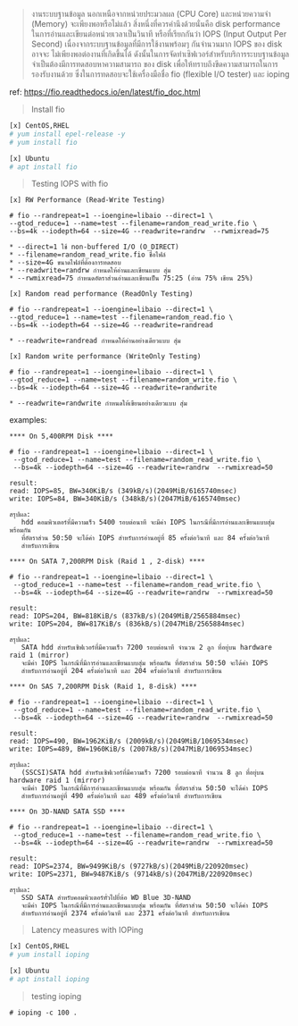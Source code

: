 >งานระบบฐานข้อมูล นอกเหนือจากหน่วยประมวลผล (CPU Core) และหน่วยความจำ (Memory) จะเพียงพอหรือไม่แล้ว
สิ่งหนึ่งที่ควรคำนึงด้วยนั่นคือ disk performance ในการอ่านและเขียนต่อหน่วยเวลาเป็นวินาที หรือที่เรียกกันว่า IOPS
(Input Output Per Second) เนื่องจากระบบฐานข้อมูลที่มีการใช้งานพร้อมๆ กันจำนวนมาก IOPS ของ disk อาจจะ
ไม่เพียงพอต่องานที่เกิดขึ้นได้ ดังนั้นในการจัดทำเซิฟเวอร์สำหรับบริการระบบฐานข้อมูล จำเป็นต้องมีการทดสอบหาความสามารถ
ของ disk เพื่อให้ทราบถึงขีดความสามารถในการรองรับงานด้วย ซึ่งในการทดสอบจะใช้เครื่องมือชื่อ fio (flexible I/O tester) 
และ ioping

ref: https://fio.readthedocs.io/en/latest/fio_doc.html

>Install fio
```bash
[x] CentOS,RHEL
# yum install epel-release -y
# yum install fio

[x] Ubuntu
# apt install fio
```
>Testing IOPS with fio
```
[x] RW Performance (Read-Write Testing)

# fio --randrepeat=1 --ioengine=libaio --direct=1 \
--gtod_reduce=1 --name=test --filename=random_read_write.fio \
--bs=4k --iodepth=64 --size=4G --readwrite=randrw  --rwmixread=75

* --direct=1 ใช้ non-buffered I/O (O_DIRECT)
* --filename=random_read_write.fio ชื่อไฟล์
* --size=4G ขนาดไฟล์ที่ต้องการทดสอบ
* --readwrite=randrw กำหนดให้อ่านและเขียนแบบ สุ่ม
* --rwmixread=75 กำหนดอัตราส่วนอ่านและเขียนเป็น 75:25 (อ่าน 75% เขียน 25%)

[x] Random read performance (ReadOnly Testing)

# fio --randrepeat=1 --ioengine=libaio --direct=1 \
--gtod_reduce=1 --name=test --filename=random_read.fio \
--bs=4k --iodepth=64 --size=4G --readwrite=randread

* --readwrite=randread กำหนดให้อ่านอย่างเดียวแบบ สุ่ม

[x] Random write performance (WriteOnly Testing)

# fio --randrepeat=1 --ioengine=libaio --direct=1 \
--gtod_reduce=1 --name=test --filename=random_write.fio \
--bs=4k --iodepth=64 --size=4G --readwrite=randwrite

* --readwrite=randwrite กำหนดให้เขียนอย่างเดียวแบบ สุ่ม
```

examples:
```
**** On 5,400RPM Disk ****

# fio --randrepeat=1 --ioengine=libaio --direct=1 \
 --gtod_reduce=1 --name=test --filename=random_read_write.fio \
 --bs=4k --iodepth=64 --size=4G --readwrite=randrw  --rwmixread=50

result:
read: IOPS=85, BW=340KiB/s (349kB/s)(2049MiB/6165740msec)
write: IOPS=84, BW=340KiB/s (348kB/s)(2047MiB/6165740msec)

สรุปผล: 
   hdd คอมพิวเตอร์ที่มีความเร็ว 5400 รอบต่อนาที จะมีค่า IOPS ในกรณีที่มีการอ่านและเขียนแบบสุ่ม พร้อมกัน
   ที่อัตราส่วน 50:50 จะได้ค่า IOPS สำหรับการอ่านอยู่ที่ 85 ครั้งต่อวินาที และ 84 ครั้งต่อวินาที
   สำหรับการเขียน 

**** On SATA 7,200RPM Disk (Raid 1 , 2-disk) ****

# fio --randrepeat=1 --ioengine=libaio --direct=1 \
 --gtod_reduce=1 --name=test --filename=random_read_write.fio \
 --bs=4k --iodepth=64 --size=4G --readwrite=randrw  --rwmixread=50

result:
read: IOPS=204, BW=818KiB/s (837kB/s)(2049MiB/2565884msec)
write: IOPS=204, BW=817KiB/s (836kB/s)(2047MiB/2565884msec)

สรุปผล: 
   SATA hdd สำหรับเซิฟเวอร์ที่มีความเร็ว 7200 รอบต่อนาที จำนวน 2 ลูก ที่อยุ่บน hardware raid 1 (mirror)
   จะมีค่า IOPS ในกรณีที่มีการอ่านและเขียนแบบสุ่ม พร้อมกัน ที่อัตราส่วน 50:50 จะได้ค่า IOPS 
   สำหรับการอ่านอยู่ที่ 204 ครั้งต่อวินาที และ 204 ครั้งต่อวินาที สำหรับการเขียน 
   
**** On SAS 7,200RPM Disk (Raid 1, 8-disk) ****

# fio --randrepeat=1 --ioengine=libaio --direct=1 \
 --gtod_reduce=1 --name=test --filename=random_read_write.fio \
 --bs=4k --iodepth=64 --size=4G --readwrite=randrw  --rwmixread=50

result:
read: IOPS=490, BW=1962KiB/s (2009kB/s)(2049MiB/1069534msec)
write: IOPS=489, BW=1960KiB/s (2007kB/s)(2047MiB/1069534msec)

สรุปผล: 
   (SSCSI)SATA hdd สำหรับเซิฟเวอร์ที่มีความเร็ว 7200 รอบต่อนาที จำนวน 8 ลูก ที่อยุ่บน hardware raid 1 (mirror)
   จะมีค่า IOPS ในกรณีที่มีการอ่านและเขียนแบบสุ่ม พร้อมกัน ที่อัตราส่วน 50:50 จะได้ค่า IOPS 
   สำหรับการอ่านอยู่ที่ 490 ครั้งต่อวินาที และ 489 ครั้งต่อวินาที สำหรับการเขียน 

**** On 3D-NAND SATA SSD ****

# fio --randrepeat=1 --ioengine=libaio --direct=1 \
 --gtod_reduce=1 --name=test --filename=random_read_write.fio \
 --bs=4k --iodepth=64 --size=4G --readwrite=randrw  --rwmixread=50

result:
read: IOPS=2374, BW=9499KiB/s (9727kB/s)(2049MiB/220920msec)
write: IOPS=2371, BW=9487KiB/s (9714kB/s)(2047MiB/220920msec)

สรุปผล: 
   SSD SATA สำหรับคอมพิวเตอร์ทั่วไปยี่ห้อ WD Blue 3D-NAND 
   จะมีค่า IOPS ในกรณีที่มีการอ่านและเขียนแบบสุ่ม พร้อมกัน ที่อัตราส่วน 50:50 จะได้ค่า IOPS 
   สำหรับการอ่านอยู่ที่ 2374 ครั้งต่อวินาที และ 2371 ครั้งต่อวินาที สำหรับการเขียน 
```
>Latency measures with IOPing
```bash
[x] CentOS,RHEL
# yum install ioping

[x] Ubuntu
# apt install ioping
```
> testing ioping
```
# ioping -c 100 .
```
